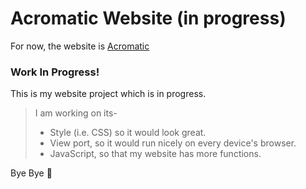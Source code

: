# **Acromatic Website (in progress)**

For now, the website is [Acromatic](https://its-acromatic.github.io)

### **Work In Progress!**

This is my website project which is in progress.

>I am working on its-
>- Style (i.e. CSS) so it would look great.
>- View port, so it would run nicely on every device's browser.
>- JavaScript, so that my website has more functions.

Bye Bye 👋 
